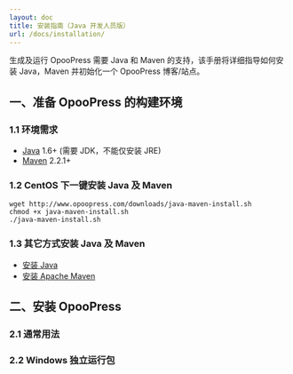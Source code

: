 ```yaml
---
layout: doc
title: 安装指南（Java 开发人员版）
url: /docs/installation/
---
```


生成及运行 OpooPress 需要 Java 和 Maven 的支持，该手册将详细指导如何安装 Java，Maven 并初始化一个 OpooPress 博客/站点。

## 一、准备 OpooPress 的构建环境

### 1.1 环境需求
- [Java](http://www.oracle.com/technetwork/java/) 1.6+ (需要 JDK，不能仅安装 JRE)
- [Maven](http://maven.apache.org/download.cgi#Installation) 2.2.1+

### 1.2 CentOS 下一键安装 Java 及 Maven
```shell
wget http://www.opoopress.com/downloads/java-maven-install.sh
chmod +x java-maven-install.sh
./java-maven-install.sh
```

### 1.3 其它方式安装 Java 及 Maven
- [安装 Java](./java/)
- [安装 Apache Maven](./maven/)


## 二、安装 OpooPress 

<h3 id="generic"> 2.1 通常用法</h3>

<h3 id="win32-standalone"> 2.2 Windows 独立运行包</h3>


